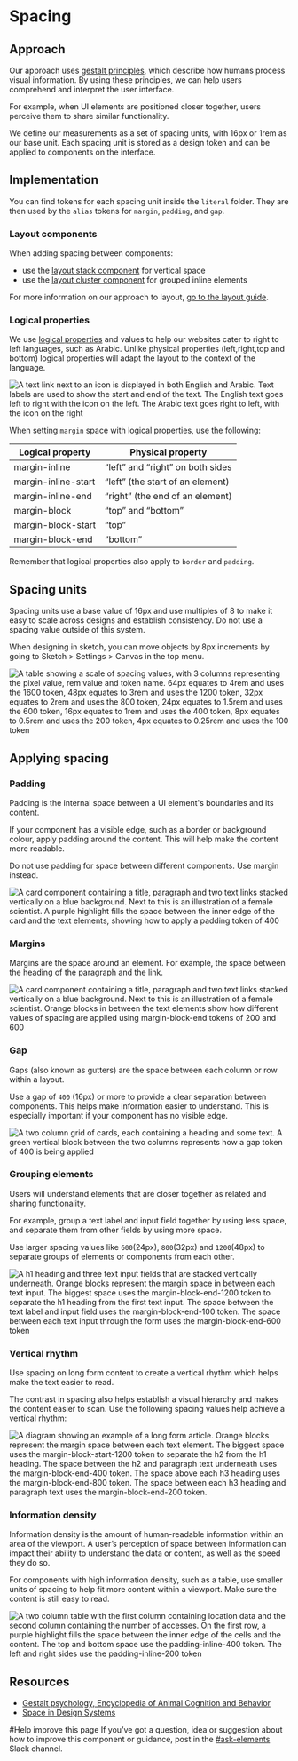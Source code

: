 # Spacing

## Approach
Our approach uses [gestalt principles](https://lawsofux.com/law-of-proximity/), which describe how humans process visual information. By using these principles, we can help users comprehend and interpret the user interface. 

For example, when UI elements are positioned closer together, users perceive them to share similar functionality.

We define our measurements as a set of spacing units, with 16px or 1rem as our base unit. Each spacing unit is stored as a design token and can be applied to components on the interface.

## Implementation
You can find tokens for each spacing unit inside the `literal` folder. They are then used by the `alias` tokens for `margin`, `padding`, and `gap`.

### Layout components
When adding spacing between components:

- use the [layout stack component](https://elements.springernature.com/springernature/components/global-layout-stack) for vertical space
- use the [layout cluster component](https://elements.springernature.com/springernature/components/global-layout-cluster) for grouped inline elements

For more information on our approach to layout, [go to the layout guide](https://elements.springernature.com/springernature/styleguide/layout).

### Logical properties
We use [logical properties](https://web.dev/learn/css/logical-properties/) and values to help our websites cater to right to left languages, such as Arabic. Unlike physical properties (left,right,top and bottom) logical properties will adapt the layout to the context of the language.

![A text link next to an icon is displayed in both English and Arabic. Text labels are used to show the start and end of the text. The English text goes left to right with the icon on the left. The Arabic text goes right to left, with the icon on the right](https://user-images.githubusercontent.com/15365576/224795402-d1a422b3-8fdf-4875-a220-0bffdc0d5aeb.png)

When setting `margin` space with logical properties, use the following:

| Logical property | Physical property |
| ---------------- | ----------------- | 
| margin-inline    | “left” and “right” on both sides |
| margin-inline-start   | “left” (the start of an element) |
| margin-inline-end    | “right” (the end of an element) |
| margin-block    | “top” and “bottom” |
| margin-block-start    | “top” |
| margin-block-end    | “bottom” |

Remember that logical properties also apply to `border` and `padding`.


## Spacing units
Spacing units use a base value of 16px and use multiples of 8 to make it easy to scale across designs and establish consistency. Do not use a spacing value outside of this system.

When designing in sketch, you can move objects by 8px increments by going to Sketch > Settings > Canvas in the top menu.

![A table showing a scale of spacing values, with 3 columns representing the pixel value, rem value and token name. 64px equates to 4rem and uses the 1600 token, 48px equates to 3rem and uses the 1200 token, 32px equates to 2rem and uses the 800 token, 24px equates to 1.5rem and uses the 600 token, 16px equates to 1rem and uses the 400 token, 8px equates to 0.5rem and uses the 200 token, 4px equates to 0.25rem and uses the 100 token](https://user-images.githubusercontent.com/15365576/224798603-d23878ad-4cf1-492e-ae2f-8209502a2dfc.png)

## Applying spacing

### Padding

Padding is the internal space between a UI element's boundaries and its content. 

If your component has a visible edge, such as a border or background colour, apply padding around the content. This will help make the content more readable.

Do not use padding for space between different components. Use margin instead.

![A card component containing a title, paragraph and two text links stacked vertically on a blue background. Next to this is an illustration of a female scientist. A purple highlight fills the space between the inner edge of the card and the text elements, showing how to apply a padding token of 400](https://user-images.githubusercontent.com/15365576/224799053-9e342cd1-46bb-4b40-9199-043f7e5fb447.png)

### Margins

Margins are the space around an element. For example, the space between the heading of the paragraph and the link.

![A card component containing a title, paragraph and two text links stacked vertically on a blue background. Next to this is an illustration of a female scientist. Orange blocks in between the text elements show how different values of spacing are applied using margin-block-end tokens of 200 and 600](https://user-images.githubusercontent.com/15365576/224802055-821a6f28-8014-49b9-8773-f744c28faa54.png)

### Gap

Gaps (also known as gutters) are the space between each column or row within a layout. 

Use a gap of `400` (16px) or more to provide a clear separation between components. This helps make information easier to understand. This is especially important if your component has no visible edge.

![A two column grid of cards, each containing a heading and some text. A green vertical block between the two columns represents how a gap token of 400 is being applied](https://user-images.githubusercontent.com/15365576/224803013-54974400-ac1b-492b-8790-e840db8e6c32.png)

### Grouping elements
Users will understand elements that are closer together as related and sharing functionality.

For example, group a text label and input field together by using less space, and separate them from other fields by using more space. 

Use larger spacing values like `600`(24px), `800`(32px) and `1200`(48px) to separate groups of elements or components from each other.

![A h1 heading and three text input fields that are stacked vertically underneath. Orange blocks represent the margin space in between each text input. The biggest space uses the margin-block-end-1200 token to separate the h1 heading from the first text input. The space between the text label and input field uses the margin-block-end-100 token. The space between each text input through the form uses the margin-block-end-600 token](https://user-images.githubusercontent.com/15365576/224803878-ed0bf5c9-6f51-4af5-acce-ad9cf85b9768.png)

### Vertical rhythm
Use spacing on long form content to create a vertical rhythm which helps make the text easier to read.

The contrast in spacing also helps establish a visual hierarchy and makes the content easier to scan. Use the following spacing values help achieve a vertical rhythm:

![A diagram showing an example of a long form article. Orange blocks represent the margin space between each text element. The biggest space uses the margin-block-start-1200 token to separate the h2 from the h1 heading. The space between the h2 and paragraph text underneath uses the margin-block-end-400 token. The space above each h3 heading uses the margin-block-end-800 token. The space between each h3 heading and paragraph text uses the margin-block-end-200 token.](https://user-images.githubusercontent.com/15365576/224804458-f51add0a-f47e-482c-8937-be633f61f18f.png)

### Information density
Information density is the amount of human-readable information within an area of the viewport. A user’s perception of space between information can impact their ability to understand the data or content, as well as the speed they do so.

For components with high information density, such as a table, use smaller units of spacing to help fit more content within a viewport. Make sure the content is still easy to read.

![A two column table with the first column containing location data and the second column containing the number of accesses. On the first row, a purple highlight fills the space between the inner edge of the cells and the content. The top and bottom space use the padding-inline-400 token. The left and right sides use the padding-inline-200 token](https://user-images.githubusercontent.com/15365576/224805349-8315b59d-55dc-4489-9374-0ce38d440db3.png)


## Resources
- [Gestalt psychology, Encyclopedia of Animal Cognition and Behavior ](https://link.springer.com/referenceworkentry/10.1007/978-3-319-55065-7_1257#Sec7231)
- [Space in Design Systems](https://medium.com/eightshapes-llc/space-in-design-systems-188bcbae0d62)

#Help improve this page
If you’ve got a question, idea or suggestion about how to improve this component or guidance, post in the [#ask-elements](https://springernature.slack.com/archives/CNBTFLBLP) Slack channel. 
